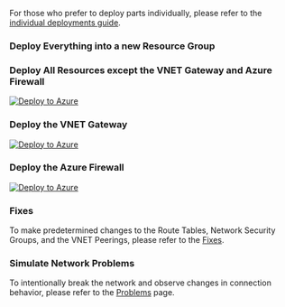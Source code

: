 For those who prefer to deploy parts individually, please refer to the [individual deployments guide](./IndividualDeployments.md).

### Deploy Everything into a new Resource Group

### Deploy All Resources except the VNET Gateway and Azure Firewall
[![Deploy to Azure](https://aka.ms/deploytoazurebutton)](https://portal.azure.com/#create/Microsoft.Template/uri/https%3A%2F%2Fraw.githubusercontent.com%2FMicrosoftAzureAaron%2FNET_TrainingLabs%2Fmain%2Fmain.json)

### Deploy the VNET Gateway
[![Deploy to Azure](https://aka.ms/deploytoazurebutton)](https://portal.azure.com/#create/Microsoft.Template/uri/https%3A%2F%2Fraw.githubusercontent.com%2FMicrosoftAzureAaron%2FNET_TrainingLabs%2Fmain%2FHubVNETGateway%2FVNETGateway.json)

### Deploy the Azure Firewall
[![Deploy to Azure](https://aka.ms/deploytoazurebutton)](https://portal.azure.com/#create/Microsoft.Template/uri/https%3A%2F%2Fraw.githubusercontent.com%2FMicrosoftAzureAaron%2FNET_TrainingLabs%2Fmain%2FHubAzureFirewall%2FHubAZFW.json)

### Fixes

To make predetermined changes to the Route Tables, Network Security Groups, and the VNET Peerings, please refer to the [Fixes](./Fixes.md).

### Simulate Network Problems

To intentionally break the network and observe changes in connection behavior, please refer to the [Problems](./Problems.md) page.